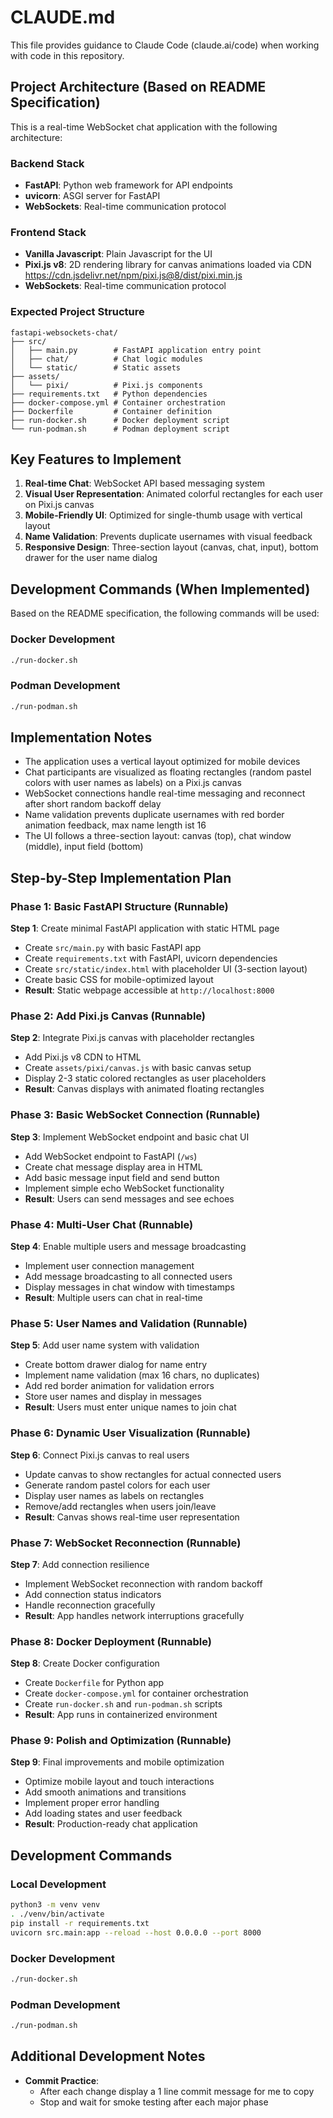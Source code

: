 # CLAUDE.md

This file provides guidance to Claude Code (claude.ai/code) when working with code in this repository.

## Project Architecture (Based on README Specification)

This is a real-time WebSocket chat application with the following architecture:

### Backend Stack

- **FastAPI**: Python web framework for API endpoints
- **uvicorn**: ASGI server for FastAPI
- **WebSockets**: Real-time communication protocol

### Frontend Stack

- **Vanilla Javascript**: Plain Javascript for the UI
- **Pixi.js v8**: 2D rendering library for canvas animations loaded via CDN https://cdn.jsdelivr.net/npm/pixi.js@8/dist/pixi.min.js
- **WebSockets**: Real-time communication protocol

### Expected Project Structure

```
fastapi-websockets-chat/
├── src/
│   ├── main.py        # FastAPI application entry point
│   ├── chat/          # Chat logic modules
│   └── static/        # Static assets
├── assets/
│   └── pixi/          # Pixi.js components
├── requirements.txt   # Python dependencies
├── docker-compose.yml # Container orchestration
├── Dockerfile         # Container definition
├── run-docker.sh      # Docker deployment script
└── run-podman.sh      # Podman deployment script
```

## Key Features to Implement

1. **Real-time Chat**: WebSocket API based messaging system
2. **Visual User Representation**: Animated colorful rectangles for each user on Pixi.js canvas
3. **Mobile-Friendly UI**: Optimized for single-thumb usage with vertical layout
4. **Name Validation**: Prevents duplicate usernames with visual feedback
5. **Responsive Design**: Three-section layout (canvas, chat, input), bottom drawer for the user name dialog

## Development Commands (When Implemented)

Based on the README specification, the following commands will be used:

### Docker Development

```bash
./run-docker.sh
```

### Podman Development

```bash
./run-podman.sh
```

## Implementation Notes

- The application uses a vertical layout optimized for mobile devices
- Chat participants are visualized as floating rectangles (random pastel colors with user names as labels) on a Pixi.js canvas
- WebSocket connections handle real-time messaging and reconnect after short random backoff delay
- Name validation prevents duplicate usernames with red border animation feedback, max name length ist 16
- The UI follows a three-section layout: canvas (top), chat window (middle), input field (bottom)

## Step-by-Step Implementation Plan

### Phase 1: Basic FastAPI Structure (Runnable)

**Step 1**: Create minimal FastAPI application with static HTML page

- Create `src/main.py` with basic FastAPI app
- Create `requirements.txt` with FastAPI, uvicorn dependencies
- Create `src/static/index.html` with placeholder UI (3-section layout)
- Create basic CSS for mobile-optimized layout
- **Result**: Static webpage accessible at `http://localhost:8000`

### Phase 2: Add Pixi.js Canvas (Runnable)

**Step 2**: Integrate Pixi.js canvas with placeholder rectangles

- Add Pixi.js v8 CDN to HTML
- Create `assets/pixi/canvas.js` with basic canvas setup
- Display 2-3 static colored rectangles as user placeholders
- **Result**: Canvas displays with animated floating rectangles

### Phase 3: Basic WebSocket Connection (Runnable)

**Step 3**: Implement WebSocket endpoint and basic chat UI

- Add WebSocket endpoint to FastAPI (`/ws`)
- Create chat message display area in HTML
- Add basic message input field and send button
- Implement simple echo WebSocket functionality
- **Result**: Users can send messages and see echoes

### Phase 4: Multi-User Chat (Runnable)

**Step 4**: Enable multiple users and message broadcasting

- Implement user connection management
- Add message broadcasting to all connected users
- Display messages in chat window with timestamps
- **Result**: Multiple users can chat in real-time

### Phase 5: User Names and Validation (Runnable)

**Step 5**: Add user name system with validation

- Create bottom drawer dialog for name entry
- Implement name validation (max 16 chars, no duplicates)
- Add red border animation for validation errors
- Store user names and display in messages
- **Result**: Users must enter unique names to join chat

### Phase 6: Dynamic User Visualization (Runnable)

**Step 6**: Connect Pixi.js canvas to real users

- Update canvas to show rectangles for actual connected users
- Generate random pastel colors for each user
- Display user names as labels on rectangles
- Remove/add rectangles when users join/leave
- **Result**: Canvas shows real-time user representation

### Phase 7: WebSocket Reconnection (Runnable)

**Step 7**: Add connection resilience

- Implement WebSocket reconnection with random backoff
- Add connection status indicators
- Handle reconnection gracefully
- **Result**: App handles network interruptions gracefully

### Phase 8: Docker Deployment (Runnable)

**Step 8**: Create Docker configuration

- Create `Dockerfile` for Python app
- Create `docker-compose.yml` for container orchestration
- Create `run-docker.sh` and `run-podman.sh` scripts
- **Result**: App runs in containerized environment

### Phase 9: Polish and Optimization (Runnable)

**Step 9**: Final improvements and mobile optimization

- Optimize mobile layout and touch interactions
- Add smooth animations and transitions
- Implement proper error handling
- Add loading states and user feedback
- **Result**: Production-ready chat application

## Development Commands

### Local Development

```bash
python3 -m venv venv
. ./venv/bin/activate
pip install -r requirements.txt
uvicorn src.main:app --reload --host 0.0.0.0 --port 8000
```

### Docker Development

```bash
./run-docker.sh
```

### Podman Development

```bash
./run-podman.sh
```

## Additional Development Notes

- **Commit Practice**:
  - After each change display a 1 line commit message for me to copy
  - Stop and wait for smoke testing after each major phase
